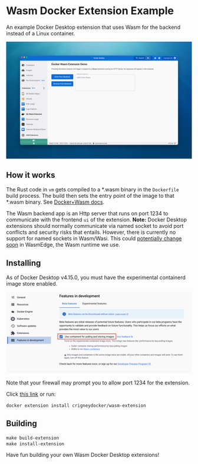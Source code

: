 # Wasm Docker Extension Example
An example Docker Desktop extension that uses Wasm for the backend instead of a Linux container.

![Screenshot of Wasm Extension](/docs/screenshot.png)

## How it works

The Rust code in `vm` gets compiled to a *.wasm binary in the `Dockerfile` build process. The build then sets the entry point of the image to that *.wasm binary. See [Docker+Wasm docs](https://docs.docker.com/desktop/wasm/).

The Wasm backend app is an Http server that runs on port 1234 to communicate with the frontend `ui` of the extension. **Note:** Docker Desktop extensions should normally communicate via named socket to avoid port conflicts and security risks that entails. However, there is currently no support for named sockets in Wasm/Wasi. This could [potentially change soon](https://github.com/WasmEdge/WasmEdge/issues/2138) in WasmEdge, the Wasm runtime we use.

## Installing

As of Docker Desktop v4.15.0, you must have the experimental containerd image store enabled.

![Screenshot of containerd image store setting](/docs/containerdstore.png)

Note that your firewall may prompt you to allow port 1234 for the extension.

Click [this link](docker-desktop://extensions/marketplace?extensionId=crigneydocker/wasm-extension&tag=latest) or run:

```
docker extension install crigneydocker/wasm-extension
```

## Building

```
make build-extension
make install-extension
```

Have fun building your own Wasm Docker Desktop extensions!
